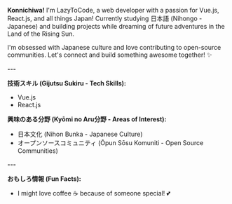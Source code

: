 **Konnichiwa!** I'm LazyToCode, a web developer with a passion for Vue.js, React.js, and all things Japan! Currently studying 日本語 (Nihongo - Japanese) and building projects while dreaming of future adventures in the Land of the Rising Sun.

I'm obsessed with Japanese culture and love contributing to open-source communities. Let's connect and build something awesome together! ✨

**---**

**技術スキル (Gijutsu Sukiru - Tech Skills):**

-   Vue.js
-   React.js

**興味のある分野 (Kyōmi no Aru分野 - Areas of Interest):**

-   日本文化 (Nihon Bunka - Japanese Culture)
-   オープンソースコミュニティ (Ōpun Sōsu Komuniti - Open Source Communities)

**---**

**おもしろ情報 (Fun Facts):**
-   I might love coffee ☕️ because of someone special! 💕
